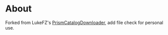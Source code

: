 # About
Forked from LukeFZ's [PrismCatalogDownloader](https://github.com/LukeFZ/PrismCatalogDownloader), add file check for personal use.
